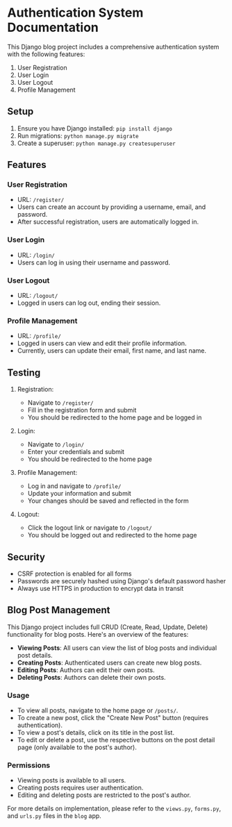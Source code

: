 # Authentication System Documentation

This Django blog project includes a comprehensive authentication system with the following features:

1. User Registration
2. User Login
3. User Logout
4. Profile Management

## Setup

1. Ensure you have Django installed: `pip install django`
2. Run migrations: `python manage.py migrate`
3. Create a superuser: `python manage.py createsuperuser`

## Features

### User Registration
- URL: `/register/`
- Users can create an account by providing a username, email, and password.
- After successful registration, users are automatically logged in.

### User Login
- URL: `/login/`
- Users can log in using their username and password.

### User Logout
- URL: `/logout/`
- Logged in users can log out, ending their session.

### Profile Management
- URL: `/profile/`
- Logged in users can view and edit their profile information.
- Currently, users can update their email, first name, and last name.

## Testing

1. Registration:
   - Navigate to `/register/`
   - Fill in the registration form and submit
   - You should be redirected to the home page and be logged in

2. Login:
   - Navigate to `/login/`
   - Enter your credentials and submit
   - You should be redirected to the home page

3. Profile Management:
   - Log in and navigate to `/profile/`
   - Update your information and submit
   - Your changes should be saved and reflected in the form

4. Logout:
   - Click the logout link or navigate to `/logout/`
   - You should be logged out and redirected to the home page

## Security

- CSRF protection is enabled for all forms
- Passwords are securely hashed using Django's default password hasher
- Always use HTTPS in production to encrypt data in transit



## Blog Post Management

This Django project includes full CRUD (Create, Read, Update, Delete) functionality for blog posts. Here's an overview of the features:

- **Viewing Posts**: All users can view the list of blog posts and individual post details.
- **Creating Posts**: Authenticated users can create new blog posts.
- **Editing Posts**: Authors can edit their own posts.
- **Deleting Posts**: Authors can delete their own posts.

### Usage

- To view all posts, navigate to the home page or `/posts/`.
- To create a new post, click the "Create New Post" button (requires authentication).
- To view a post's details, click on its title in the post list.
- To edit or delete a post, use the respective buttons on the post detail page (only available to the post's author).

### Permissions

- Viewing posts is available to all users.
- Creating posts requires user authentication.
- Editing and deleting posts are restricted to the post's author.

For more details on implementation, please refer to the `views.py`, `forms.py`, and `urls.py` files in the `blog` app.